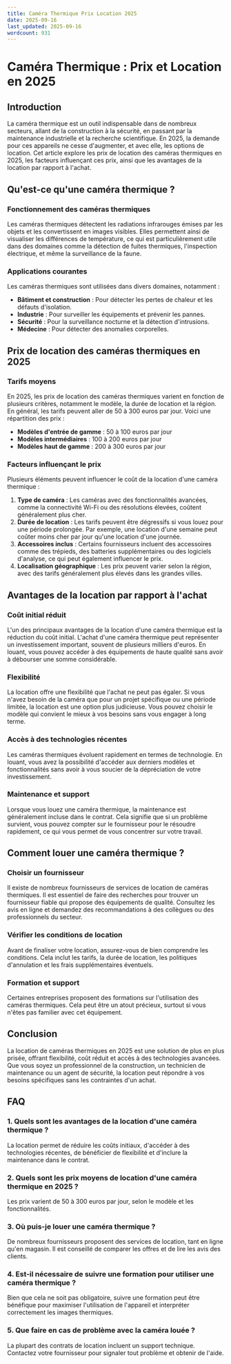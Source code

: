 ```yaml
---
title: Caméra Thermique Prix Location 2025
date: 2025-09-16
last_updated: 2025-09-16
wordcount: 931
---
```


# Caméra Thermique : Prix et Location en 2025

## Introduction

La caméra thermique est un outil indispensable dans de nombreux secteurs, allant de la construction à la sécurité, en passant par la maintenance industrielle et la recherche scientifique. En 2025, la demande pour ces appareils ne cesse d'augmenter, et avec elle, les options de location. Cet article explore les prix de location des caméras thermiques en 2025, les facteurs influençant ces prix, ainsi que les avantages de la location par rapport à l'achat.

## Qu'est-ce qu'une caméra thermique ?

### Fonctionnement des caméras thermiques

Les caméras thermiques détectent les radiations infrarouges émises par les objets et les convertissent en images visibles. Elles permettent ainsi de visualiser les différences de température, ce qui est particulièrement utile dans des domaines comme la détection de fuites thermiques, l'inspection électrique, et même la surveillance de la faune.

### Applications courantes

Les caméras thermiques sont utilisées dans divers domaines, notamment :

- **Bâtiment et construction** : Pour détecter les pertes de chaleur et les défauts d'isolation.
- **Industrie** : Pour surveiller les équipements et prévenir les pannes.
- **Sécurité** : Pour la surveillance nocturne et la détection d'intrusions.
- **Médecine** : Pour détecter des anomalies corporelles.

## Prix de location des caméras thermiques en 2025

### Tarifs moyens

En 2025, les prix de location des caméras thermiques varient en fonction de plusieurs critères, notamment le modèle, la durée de location et la région. En général, les tarifs peuvent aller de 50 à 300 euros par jour. Voici une répartition des prix :

- **Modèles d'entrée de gamme** : 50 à 100 euros par jour
- **Modèles intermédiaires** : 100 à 200 euros par jour
- **Modèles haut de gamme** : 200 à 300 euros par jour

### Facteurs influençant le prix

Plusieurs éléments peuvent influencer le coût de la location d'une caméra thermique :

1. **Type de caméra** : Les caméras avec des fonctionnalités avancées, comme la connectivité Wi-Fi ou des résolutions élevées, coûtent généralement plus cher.
2. **Durée de location** : Les tarifs peuvent être dégressifs si vous louez pour une période prolongée. Par exemple, une location d'une semaine peut coûter moins cher par jour qu'une location d'une journée.
3. **Accessoires inclus** : Certains fournisseurs incluent des accessoires comme des trépieds, des batteries supplémentaires ou des logiciels d'analyse, ce qui peut également influencer le prix.
4. **Localisation géographique** : Les prix peuvent varier selon la région, avec des tarifs généralement plus élevés dans les grandes villes.

## Avantages de la location par rapport à l'achat

### Coût initial réduit

L'un des principaux avantages de la location d'une caméra thermique est la réduction du coût initial. L'achat d'une caméra thermique peut représenter un investissement important, souvent de plusieurs milliers d'euros. En louant, vous pouvez accéder à des équipements de haute qualité sans avoir à débourser une somme considérable.

### Flexibilité

La location offre une flexibilité que l'achat ne peut pas égaler. Si vous n'avez besoin de la caméra que pour un projet spécifique ou une période limitée, la location est une option plus judicieuse. Vous pouvez choisir le modèle qui convient le mieux à vos besoins sans vous engager à long terme.

### Accès à des technologies récentes

Les caméras thermiques évoluent rapidement en termes de technologie. En louant, vous avez la possibilité d'accéder aux derniers modèles et fonctionnalités sans avoir à vous soucier de la dépréciation de votre investissement.

### Maintenance et support

Lorsque vous louez une caméra thermique, la maintenance est généralement incluse dans le contrat. Cela signifie que si un problème survient, vous pouvez compter sur le fournisseur pour le résoudre rapidement, ce qui vous permet de vous concentrer sur votre travail.

## Comment louer une caméra thermique ?

### Choisir un fournisseur

Il existe de nombreux fournisseurs de services de location de caméras thermiques. Il est essentiel de faire des recherches pour trouver un fournisseur fiable qui propose des équipements de qualité. Consultez les avis en ligne et demandez des recommandations à des collègues ou des professionnels du secteur.

### Vérifier les conditions de location

Avant de finaliser votre location, assurez-vous de bien comprendre les conditions. Cela inclut les tarifs, la durée de location, les politiques d'annulation et les frais supplémentaires éventuels.

### Formation et support

Certaines entreprises proposent des formations sur l'utilisation des caméras thermiques. Cela peut être un atout précieux, surtout si vous n'êtes pas familier avec cet équipement.

## Conclusion

La location de caméras thermiques en 2025 est une solution de plus en plus prisée, offrant flexibilité, coût réduit et accès à des technologies avancées. Que vous soyez un professionnel de la construction, un technicien de maintenance ou un agent de sécurité, la location peut répondre à vos besoins spécifiques sans les contraintes d'un achat.

## FAQ

### 1. Quels sont les avantages de la location d'une caméra thermique ?

La location permet de réduire les coûts initiaux, d'accéder à des technologies récentes, de bénéficier de flexibilité et d'inclure la maintenance dans le contrat.

### 2. Quels sont les prix moyens de location d'une caméra thermique en 2025 ?

Les prix varient de 50 à 300 euros par jour, selon le modèle et les fonctionnalités.

### 3. Où puis-je louer une caméra thermique ?

De nombreux fournisseurs proposent des services de location, tant en ligne qu'en magasin. Il est conseillé de comparer les offres et de lire les avis des clients.

### 4. Est-il nécessaire de suivre une formation pour utiliser une caméra thermique ?

Bien que cela ne soit pas obligatoire, suivre une formation peut être bénéfique pour maximiser l'utilisation de l'appareil et interpréter correctement les images thermiques.

### 5. Que faire en cas de problème avec la caméra louée ?

La plupart des contrats de location incluent un support technique. Contactez votre fournisseur pour signaler tout problème et obtenir de l'aide.